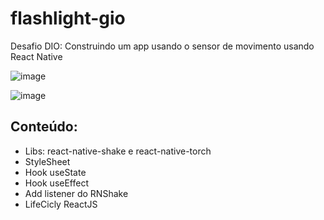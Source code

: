 # flashlight-gio

Desafio DIO: Construindo um app usando o sensor de movimento usando React Native

![image](https://user-images.githubusercontent.com/89108623/173717791-1a2dc79b-f6ef-46ba-b184-f8d95e5a63b2.png)

![image](https://user-images.githubusercontent.com/89108623/173717844-7f962793-be87-438f-8203-892094d0c4ff.png)


## Conteúdo:
- Libs: react-native-shake e react-native-torch
- StyleSheet
- Hook useState
- Hook useEffect
- Add listener do RNShake
- LifeCicly ReactJS
